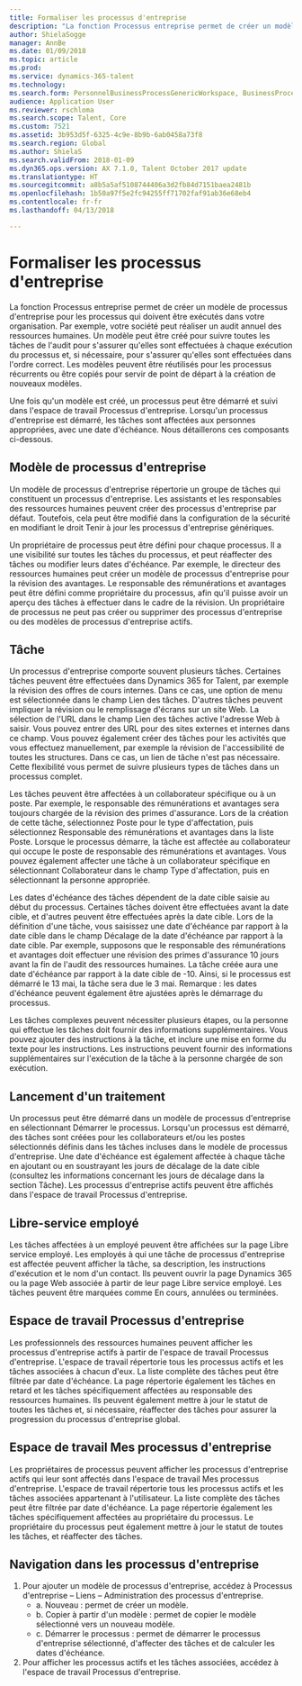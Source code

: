 ```yaml
---
title: Formaliser les processus d'entreprise
description: "La fonction Processus entreprise permet de créer un modèle de processus d'entreprise pour les processus qui doivent être exécutés dans votre organisation."
author: ShielaSogge
manager: AnnBe
ms.date: 01/09/2018
ms.topic: article
ms.prod: 
ms.service: dynamics-365-talent
ms.technology: 
ms.search.form: PersonnelBusinessProcessGenericWorkspace, BusinessProcessGenericTemplateListpage, BusinessProcessGenericMyTemplates, BusinessProcessGroupAssignment
audience: Application User
ms.reviewer: rschloma
ms.search.scope: Talent, Core
ms.custom: 7521
ms.assetid: 3b953d5f-6325-4c9e-8b9b-6ab0458a73f8
ms.search.region: Global
ms.author: ShielaS
ms.search.validFrom: 2018-01-09
ms.dyn365.ops.version: AX 7.1.0, Talent October 2017 update
ms.translationtype: HT
ms.sourcegitcommit: a8b5a5af5108744406a3d2fb84d7151baea2481b
ms.openlocfilehash: 1b50a97f5e2fc94255ff71702faf91ab36e68eb4
ms.contentlocale: fr-fr
ms.lasthandoff: 04/13/2018

---
```

# <a name="formalize-business-processes"></a>Formaliser les processus d'entreprise
La fonction Processus entreprise permet de créer un modèle de processus d'entreprise pour les processus qui doivent être exécutés dans votre organisation. Par exemple, votre société peut réaliser un audit annuel des ressources humaines. Un modèle peut être créé pour suivre toutes les tâches de l'audit pour s'assurer qu'elles sont effectuées à chaque exécution du processus et, si nécessaire, pour s'assurer qu'elles sont effectuées dans l'ordre correct. Les modèles peuvent être réutilisés pour les processus récurrents ou être copiés pour servir de point de départ à la création de nouveaux modèles.

Une fois qu'un modèle est créé, un processus peut être démarré et suivi dans l'espace de travail Processus d'entreprise.  Lorsqu'un processus d'entreprise est démarré, les tâches sont affectées aux personnes appropriées, avec une date d'échéance. Nous détaillerons ces composants ci-dessous.

## <a name="business-process-template"></a>Modèle de processus d'entreprise
Un modèle de processus d'entreprise répertorie un groupe de tâches qui constituent un processus d'entreprise. Les assistants et les responsables des ressources humaines peuvent créer des processus d'entreprise par défaut.  Toutefois, cela peut être modifié dans la configuration de la sécurité en modifiant le droit Tenir à jour les processus d'entreprise génériques.

Un propriétaire de processus peut être défini pour chaque processus. Il a une visibilité sur toutes les tâches du processus, et peut réaffecter des tâches ou modifier leurs dates d'échéance.  Par exemple, le directeur des ressources humaines peut créer un modèle de processus d'entreprise pour la révision des avantages.  Le responsable des rémunérations et avantages peut être défini comme propriétaire du processus, afin qu'il puisse avoir un aperçu des tâches à effectuer dans le cadre de la révision.  Un propriétaire de processus ne peut pas créer ou supprimer des processus d'entreprise ou des modèles de processus d'entreprise actifs.

## <a name="task"></a>Tâche
Un processus d'entreprise comporte souvent plusieurs tâches. Certaines tâches peuvent être effectuées dans Dynamics 365 for Talent, par exemple la révision des offres de cours internes. Dans ce cas, une option de menu est sélectionnée dans le champ Lien des tâches. D'autres tâches peuvent impliquer la révision ou le remplissage d'écrans sur un site Web. La sélection de l'URL dans le champ Lien des tâches active l'adresse Web à saisir. Vous pouvez entrer des URL pour des sites externes et internes dans ce champ. Vous pouvez également créer des tâches pour les activités que vous effectuez manuellement, par exemple la révision de l'accessibilité de toutes les structures. Dans ce cas, un lien de tâche n'est pas nécessaire. Cette flexibilité vous permet de suivre plusieurs types de tâches dans un processus complet.

Les tâches peuvent être affectées à un collaborateur spécifique ou à un poste. Par exemple, le responsable des rémunérations et avantages sera toujours chargée de la révision des primes d'assurance.   Lors de la création de cette tâche, sélectionnez Poste pour le type d'affectation, puis sélectionnez Responsable des rémunérations et avantages dans la liste Poste. Lorsque le processus démarre, la tâche est affectée au collaborateur qui occupe le poste de responsable des rémunérations et avantages. Vous pouvez également affecter une tâche à un collaborateur spécifique en sélectionnant Collaborateur dans le champ Type d'affectation, puis en sélectionnant la personne appropriée.

Les dates d'échéance des tâches dépendent de la date cible saisie au début du processus. Certaines tâches doivent être effectuées avant la date cible, et d'autres peuvent être effectuées après la date cible.  Lors de la définition d'une tâche, vous saisissez une date d'échéance par rapport à la date cible dans le champ Décalage de la date d'échéance par rapport à la date cible. Par exemple, supposons que le responsable des rémunérations et avantages doit effectuer une révision des primes d'assurance 10 jours avant la fin de l'audit des ressources humaines. La tâche créée aura une date d'échéance par rapport à la date cible de -10. Ainsi, si le processus est démarré le 13 mai, la tâche sera due le 3 mai. Remarque : les dates d'échéance peuvent également être ajustées après le démarrage du processus.

Les tâches complexes peuvent nécessiter plusieurs étapes, ou la personne qui effectue les tâches doit fournir des informations supplémentaires. Vous pouvez ajouter des instructions à la tâche, et inclure une mise en forme du texte pour les instructions. Les instructions peuvent fournir des informations supplémentaires sur l'exécution de la tâche à la personne chargée de son exécution.

## <a name="starting-a-process"></a>Lancement d'un traitement
Un processus peut être démarré dans un modèle de processus d'entreprise en sélectionnant Démarrer le processus.  Lorsqu'un processus est démarré, des tâches sont créées pour les collaborateurs et/ou les postes sélectionnés définis dans les tâches incluses dans le modèle de processus d'entreprise. Une date d'échéance est également affectée à chaque tâche en ajoutant ou en soustrayant les jours de décalage de la date cible (consultez les informations concernant les jours de décalage dans la section Tâche). Les processus d'entreprise actifs peuvent être affichés dans l'espace de travail Processus d'entreprise. 

## <a name="employee-self-service"></a>Libre-service employé
Les tâches affectées à un employé peuvent être affichées sur la page Libre service employé. Les employés à qui une tâche de processus d'entreprise est affectée peuvent afficher la tâche, sa description, les instructions d'exécution et le nom d'un contact. Ils peuvent ouvrir la page Dynamics 365 ou la page Web associée à partir de leur page Libre service employé. Les tâches peuvent être marquées comme En cours, annulées ou terminées.

## <a name="business-process-workspace"></a>Espace de travail Processus d'entreprise
Les professionnels des ressources humaines peuvent afficher les processus d'entreprise actifs à partir de l'espace de travail Processus d'entreprise. L'espace de travail répertorie tous les processus actifs et les tâches associées à chacun d'eux. La liste complète des tâches peut être filtrée par date d'échéance. La page répertorie également les tâches en retard et les tâches spécifiquement affectées au responsable des ressources humaines. Ils peuvent également mettre à jour le statut de toutes les tâches et, si nécessaire, réaffecter des tâches pour assurer la progression du processus d'entreprise global.

## <a name="my-business-processes-workspace"></a>Espace de travail Mes processus d'entreprise
Les propriétaires de processus peuvent afficher les processus d'entreprise actifs qui leur sont affectés dans l'espace de travail Mes processus d'entreprise. L'espace de travail répertorie tous les processus actifs et les tâches associées appartenant à l'utilisateur.  La liste complète des tâches peut être filtrée par date d'échéance. La page répertorie également les tâches spécifiquement affectées au propriétaire du processus. Le propriétaire du processus peut également mettre à jour le statut de toutes les tâches, et réaffecter des tâches.

## <a name="navigating-business-processes"></a>Navigation dans les processus d'entreprise
1. Pour ajouter un modèle de processus d'entreprise, accédez à Processus d'entreprise – Liens – Administration des processus d'entreprise.
   - a.   Nouveau : permet de créer un modèle.
   - b.   Copier à partir d'un modèle : permet de copier le modèle sélectionné vers un nouveau modèle.
   - c.   Démarrer le processus : permet de démarrer le processus d'entreprise sélectionné, d'affecter des tâches et de calculer les dates d'échéance.  
2. Pour afficher les processus actifs et les tâches associées, accédez à l'espace de travail Processus d'entreprise.

